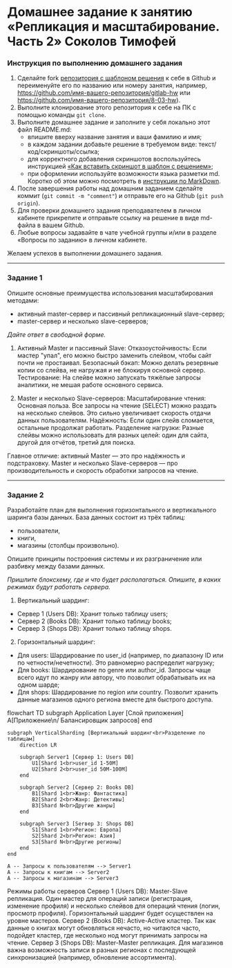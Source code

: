 # Домашнее задание к занятию «Репликация и масштабирование. Часть 2» Соколов Тимофей

### Инструкция по выполнению домашнего задания

1. Сделайте fork [репозитория c шаблоном решения](https://github.com/netology-code/sys-pattern-homework) к себе в Github и переименуйте его по названию или номеру занятия, например, https://github.com/имя-вашего-репозитория/gitlab-hw или https://github.com/имя-вашего-репозитория/8-03-hw).
2. Выполните клонирование этого репозитория к себе на ПК с помощью команды `git clone`.
3. Выполните домашнее задание и заполните у себя локально этот файл README.md:
   - впишите вверху название занятия и ваши фамилию и имя;
   - в каждом задании добавьте решение в требуемом виде: текст/код/скриншоты/ссылка;
   - для корректного добавления скриншотов воспользуйтесь инструкцией [«Как вставить скриншот в шаблон с решением»](https://github.com/netology-code/sys-pattern-homework/blob/main/screen-instruction.md);
   - при оформлении используйте возможности языка разметки md. Коротко об этом можно посмотреть в [инструкции по MarkDown](https://github.com/netology-code/sys-pattern-homework/blob/main/md-instruction.md).
4. После завершения работы над домашним заданием сделайте коммит (`git commit -m "comment"`) и отправьте его на Github (`git push origin`).
5. Для проверки домашнего задания преподавателем в личном кабинете прикрепите и отправьте ссылку на решение в виде md-файла в вашем Github.
6. Любые вопросы задавайте в чате учебной группы и/или в разделе «Вопросы по заданию» в личном кабинете.

Желаем успехов в выполнении домашнего задания.

---

### Задание 1

Опишите основные преимущества использования масштабирования методами:

- активный master-сервер и пассивный репликационный slave-сервер; 
- master-сервер и несколько slave-серверов;


*Дайте ответ в свободной форме.*

1. Активный Master и пассивный Slave:
Отказоустойчивость: Если мастер "упал", его можно быстро заменить слейвом, чтобы сайт почти не простаивал.
Безопасный бэкап: Можно делать резервные копии со слейва, не нагружая и не блокируя основной сервер.
Тестирование: На слейве можно запускать тяжёлые запросы аналитики, не мешая работе основного сервиса.

2. Master и несколько Slave-серверов:
Масштабирование чтения: Основная польза. Все запросы на чтение (SELECT) можно раздать на несколько слейвов. Это сильно увеличивает скорость отдачи данных пользователям.
Надёжность: Если один слейв сломается, остальные продолжат работать.
Разделение нагрузки: Разные слейвы можно использовать для разных целей: один для сайта, другой для отчётов, третий для поиска.

Главное отличие: активный Master — это про надёжность и подстраховку. Master и несколько Slave-серверов — про производительность и скорость обработки запросов на чтение.

---

### Задание 2


Разработайте план для выполнения горизонтального и вертикального шаринга базы данных. База данных состоит из трёх таблиц: 

- пользователи, 
- книги, 
- магазины (столбцы произвольно). 

Опишите принципы построения системы и их разграничение или разбивку между базами данных.

*Пришлите блоксхему, где и что будет располагаться. Опишите, в каких режимах будут работать сервера.* 

1. Вертикальный шардинг:
- Сервер 1 (Users DB): Хранит только таблицу users;
- Сервер 2 (Books DB): Хранит только таблицу books;
- Сервер 3 (Shops DB): Хранит только таблицу shops.

2. Горизонтальный шардинг:
- Для users: Шардирование по user_id (например, по диапазону ID или по четности/нечетности). Это равномерно распределит нагрузку;
- Для books: Шардирование по genre или author_id. Запросы чаще всего идут по жанру или автору, что позволит обрабатывать их на одном шарде;
- Для shops: Шардирование по region или country. Позволит хранить данные магазинов одного региона вместе для быстрого доступа.

flowchart TD
    subgraph Application Layer [Слой приложения]
        A[Приложение\n/ Балансировщик запросов]
    end

    subgraph VerticalSharding [Вертикальный шардинг<br>Разделение по таблицам]
        direction LR

        subgraph Server1 [Сервер 1: Users DB]
            U1[Shard 1<br>user_id 1-50M]
            U2[Shard 2<br>user_id 50M-100M]
        end

        subgraph Server2 [Сервер 2: Books DB]
            B1[Shard 1<br>Жанр: Фантастика]
            B2[Shard 2<br>Жанр: Детективы]
            B3[Shard N<br>Другие жанры]
        end

        subgraph Server3 [Serвер 3: Shops DB]
            S1[Shard 1<br>Регион: Европа]
            S2[Shard 2<br>Регион: Азия]
            S3[Shard N<br>Другие регионы]
        end
    end

    A -- Запросы к пользователям --> Server1
    A -- Запросы к книгам --> Server2
    A -- Запросы к магазинам --> Server3

Режимы работы серверов
Сервер 1 (Users DB): Master-Slave репликация. Один мастер для операций записи (регистрация, изменение профиля) и несколько слейвов для операций чтения (логин, просмотр профиля). Горизонтальный шардинг будет осуществлен на уровне мастеров.
Сервер 2 (Books DB): Active-Active кластер. Так как данные о книгах могут обновляться нечасто, но читаются часто, подойдет кластер, где несколько нод могут принимать запросы на чтение.
Сервер 3 (Shops DB): Master-Master репликация. Для магазинов важна возможность записи в разных регионах с последующей синхронизацией (например, обновление ассортимента).
